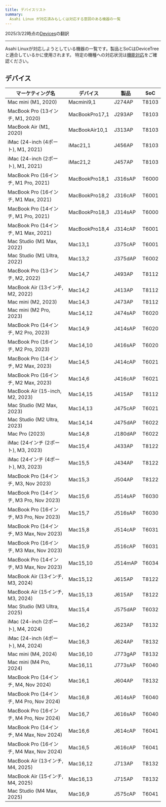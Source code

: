 ```yaml
---
title: デバイスリスト
summary:
  Asahi Linux が対応済みもしくは対応する意図のある機器の一覧
---
```


2025/3/22時点の[Devices](https://github.com/AsahiLinux/docs/blob/main/docs/hw/devices/device-list.md)の翻訳

---
Asahi Linuxが対応しようとしている機器の一覧です。製品とSoCはDeviceTreeと適合しているかに使用されます。
特定の機種への対応状況は[機能対応](../../platform/feature-support/overview.md)をご確認ください。

## デバイス
| マーケティング名 | デバイス | 製品 | SoC |
| -------------- | ------ | ------- | --- |
| Mac mini (M1, 2020) | Macmini9,1 | J274AP | T8103
| MacBook Pro (13インチ, M1, 2020) | MacBookPro17,1 | J293AP | T8103
| MacBook Air (M1, 2020) | MacBookAir10,1 | J313AP | T8103
| iMac (24-inch (4ポート), M1, 2021) | iMac21,1 | J456AP | T8103
| iMac (24-inch (2ポート), M1, 2021) | iMac21,2  | J457AP | T8103
| MacBook Pro (16インチ, M1 Pro, 2021) | MacBookPro18,1 | J316sAP | T6000
| MacBook Pro (16インチ, M1 Max, 2021) | MacBookPro18,2 | J316cAP | T6001
| MacBook Pro (14インチ, M1 Pro, 2021) | MacBookPro18,3 | J314sAP | T6000
| MacBook Pro (14インチ, M1 Max, 2021) | MacBookPro18,4 | J314cAP | T6001
| Mac Studio (M1 Max, 2022) | Mac13,1 | J375cAP | T6001
| Mac Studio (M1 Ultra, 2022) | Mac13,2 | J375dAP | T6002
| MacBook Pro (13インチ, M2, 2022) | Mac14,7 | J493AP | T8112
| MacBook Air (13インチ, M2, 2022) | Mac14,2 | J413AP | T8112
| Mac mini (M2, 2023) | Mac14,3 | J473AP | T8112
| Mac mini (M2 Pro, 2023) | Mac14,12 | J474sAP | T6020
| MacBook Pro (14インチ, M2 Pro, 2023) | Mac14,9 | J414sAP | T6020
| MacBook Pro (16インチ, M2 Pro, 2023) | Mac14,10 | J416sAP | T6020
| MacBook Pro (14インチ, M2 Max, 2023) | Mac14,5 | J414cAP | T6021
| MacBook Pro (16インチ, M2 Max, 2023) | Mac14,6 | J416cAP | T6021
| MacBook Air (15-inch, M2, 2023) | Mac14,15 | J415AP | T8112
| Mac Studio (M2 Max, 2023) | Mac14,13 | J475cAP | T6021
| Mac Studio (M2 Ultra, 2023) | Mac14,14 | J475dAP | T6022
| Mac Pro (2023) | Mac14,8 | J180dAP | T6022
| iMac (24インチ (2ポート), M3, 2023) | Mac15,4 | J433AP | T8122
| iMac (24インチ (4ポート), M3, 2023) | Mac15,5 | J434AP | T8122
| MacBook Pro (14インチ, M3, Nov 2023) | Mac15,3 | J504AP | T8122
| MacBook Pro (14インチ, M3 Pro, Nov 2023) | Mac15,6 | J514sAP | T6030
| MacBook Pro (16インチ, M3 Pro, Nov 2023) | Mac15,7 | J516sAP | T6030
| MacBook Pro (14インチ, M3 Max, Nov 2023) | Mac15,8 | J514cAP | T6031
| MacBook Pro (16インチ, M3 Max, Nov 2023) | Mac15,9 | J516cAP | T6031
| MacBook Pro (14インチ, M3 Max, Nov 2023) | Mac15,10 | J514mAP | T6034
| MacBook Air (13インチ, M3, 2024) | Mac15,12 | J615AP | T8122
| MacBook Air (15インチ, M3, 2024) | Mac15,13 | J615AP | T8122
| Mac Studio (M3 Ultra, 2025) | Mac15,4 | J575dAP | T6032
| iMac (24-inch (2ポート), M4, 2024) | Mac16,2 | J623AP | T8132
| iMac (24-inch (4ポート), M4, 2024) | Mac16,3 | J624AP | T8132
| Mac mini (M4, 2024) | Mac16,10 | J773gAP | T8132
| Mac mini (M4 Pro, 2024) | Mac16,11 | J773sAP | T6040
| MacBook Pro (14インチ, M4, Nov 2024) | Mac16,1 | J604AP | T8132
| MacBook Pro (14インチ, M4 Pro, Nov 2024) | Mac16,8 | J614sAP | T6040 
| MacBook Pro (16インチ, M4 Pro, Nov 2024) | Mac16,7 | J616sAP | T6040 
| MacBook Pro (14インチ, M4 Max, Nov 2024) | Mac16,6 | J614cAP | T6041 
| MacBook Pro (16インチ, M4 Max, Nov 2024) | Mac16,5 | J616cAP | T6041
| MacBook Air (13インチ, M4, 2025) | Mac16,12 | J713AP | T8132
| MacBook Air (15インチ, M4, 2025) | Mac16,13 | J715AP | T8132
| Mac Studio (M4 Max, 2025) | Mac16,9 | J575cAP | T6041
